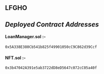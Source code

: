 ## LFGHO

## _Deployed Contract Addresses_

#### LoanManager.sol :-

```
0x5A338E380Cb541b825f49901050cC9C862d39Ccf
```

#### NFT.sol :-

```
0x3b47042A391e5ab3722dD8eD5647c072cC05a40f
```
